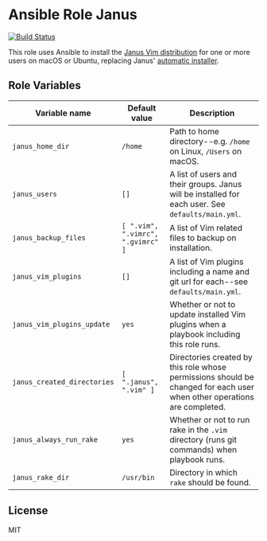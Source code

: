 # Ansible Role Janus

[![Build Status](https://travis-ci.org/ctorgalson/ansible-role-janus.svg?branch=master)](https://travis-ci.org/ctorgalson/ansible-role-janus)

This role uses Ansible to install the [Janus Vim distribution](https://github.com/carlhuda/janus)
for one or more users on macOS or Ubuntu, replacing Janus' [automatic installer](https://github.com/carlhuda/janus/blob/master/bootstrap.sh).

## Role Variables

| Variable name  | Default value | Description |
|----------------|---------------|-------------|
| `janus_home_dir`            | `/home`                           | Path to home directory--e.g. `/home` on Linux, `/Users` on macOS. |
| `janus_users`               | `[]`                              | A list of users and their groups. Janus will be installed for each user. See `defaults/main.yml`. |
| `janus_backup_files`        | `[ ".vim", ".vimrc", ".gvimrc" ]` | A list of Vim related files to backup on installation. |
| `janus_vim_plugins`         | `[]`                              | A list of Vim plugins including a name and git url for each--see `defaults/main.yml`. |
| `janus_vim_plugins_update`  | `yes`                             | Whether or not to update installed Vim plugins when a playbook including this role runs. |
| `janus_created_directories` | `[ ".janus", ".vim" ]`            | Directories created by this role whose permissions should be changed for each user when other operations are completed. |
| `janus_always_run_rake`     | `yes`                             | Whether or not to run rake in the `.vim` directory (runs git commands) when playbook runs. |
| `janus_rake_dir`            | `/usr/bin`                        | Directory in which `rake` should be found. |

## License

MIT
